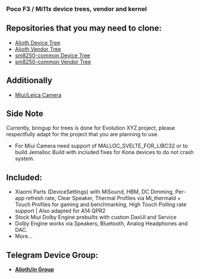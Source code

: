 ### Poco F3 / Mi11x device trees, vendor and kernel

## Repositories that you may need to clone:
* [Alioth Device Tree](https://github.com/PocoF3Releases/device_xiaomi_alioth)
* [Alioth Vendor Tree](https://github.com/PocoF3Releases/vendor_xiaomi_alioth)
* [sm8250-common Device Tree](https://github.com/PocoF3Releases/device_xiaomi_sm8250-common)
* [sm8250-common Vendor Tree](https://github.com/PocoF3Releases/vendor_xiaomi_sm8250-common)

## Additionally
* [Miui/Leica Camera](https://gitlab.com/johnmart19/vendor_xiaomi_camera)

## Side Note
Currently, bringup for trees is done for Evolution XYZ project, please respectfully adapt for the project that you are planning to use.
* For Miui Camera need support of MALLOC_SVELTE_FOR_LIBC32 or to build Jemalloc Build with included fixes for Kona devices to do not crash system.

## Included:
* Xiaomi Parts (DeviceSettings) with MiSound, HBM, DC Dimming, Per-app refresh rate, Clear Speaker, Thermal Profiles via Mi_thermald + Touch Profiles for gaming and benchmarking, High Touch Polling rate support | Also adapted for A14 QPR2
* Stock Miui Dolby Engine prebuilts with custom DaxUI and Service
* Dolby Engine works via Speakers, Bluetooth, Analog Headphones and DAC.
* More...

## Telegram Device Group:
- [**Alioth/in Group**](https://t.me/VoidUI_Updates)
